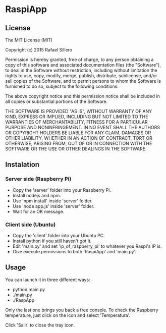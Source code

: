 # RaspiApp

## License
The MIT License (MIT)

Copyright (c) 2015 Rafael Sillero

Permission is hereby granted, free of charge, to any person obtaining a copy
of this software and associated documentation files (the "Software"), to deal
in the Software without restriction, including without limitation the rights
to use, copy, modify, merge, publish, distribute, sublicense, and/or sell
copies of the Software, and to permit persons to whom the Software is
furnished to do so, subject to the following conditions:

The above copyright notice and this permission notice shall be included in all
copies or substantial portions of the Software.

THE SOFTWARE IS PROVIDED "AS IS", WITHOUT WARRANTY OF ANY KIND, EXPRESS OR
IMPLIED, INCLUDING BUT NOT LIMITED TO THE WARRANTIES OF MERCHANTABILITY,
FITNESS FOR A PARTICULAR PURPOSE AND NONINFRINGEMENT. IN NO EVENT SHALL THE
AUTHORS OR COPYRIGHT HOLDERS BE LIABLE FOR ANY CLAIM, DAMAGES OR OTHER
LIABILITY, WHETHER IN AN ACTION OF CONTRACT, TORT OR OTHERWISE, ARISING FROM,
OUT OF OR IN CONNECTION WITH THE SOFTWARE OR THE USE OR OTHER DEALINGS IN THE
SOFTWARE.

## Instalation
### Server side (Raspberry Pi)
- Copy the 'server' folder into your Raspberry Pi.
- Install nodejs and npm.
- Use 'npm install' inside 'server' folder.
- Use 'node app.js' inside 'server' folder.
- Wait for an OK message.

### Client side (Ubuntu)
- Copy the 'client' folder into your Ubuntu PC.
- Install python if you still haven't got it.
- Edit 'main.py' and set 'ip_of_raspberry_pi' to whatever you Raspi's IP is.
- Give execute permissions to both 'RaspiApp' and 'main.py'.

## Usage
You can launch it in three different ways:

- python main.py
- ./main.py
- ./RaspApp

Only the last one brings you back a free console.
To check the Raspberry temperature, just click on the icon and select 'Temperatura'.

Click 'Salir' to close the tray icon.

